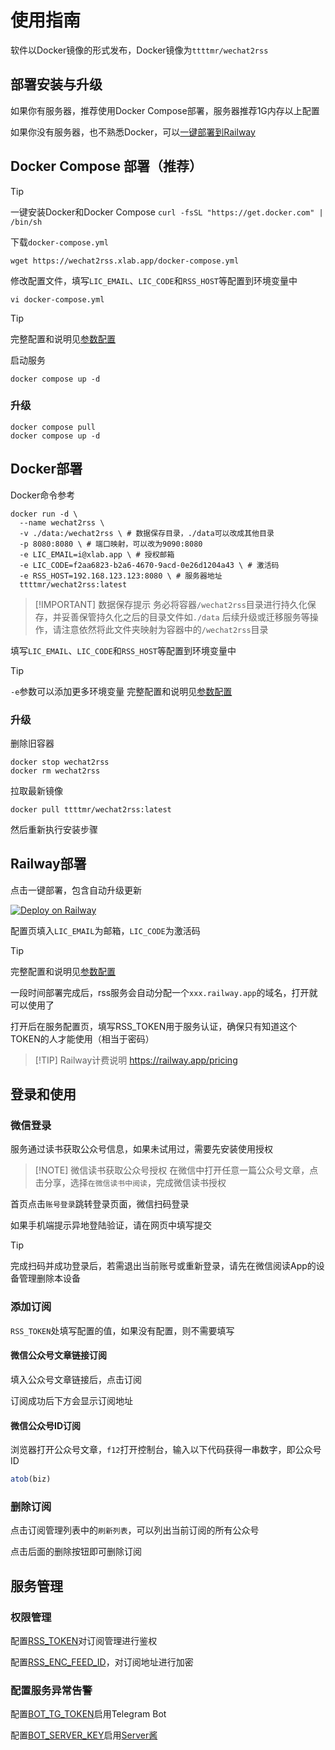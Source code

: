 # 使用指南

软件以Docker镜像的形式发布，Docker镜像为`ttttmr/wechat2rss`

## 部署安装与升级

如果你有服务器，推荐使用Docker Compose部署，服务器推荐1G内存以上配置

如果你没有服务器，也不熟悉Docker，可以[一键部署到Railway](#railway部署)

## Docker Compose 部署（推荐）

> [!TIP]
> 一键安装Docker和Docker Compose
> `curl -fsSL "https://get.docker.com" | /bin/sh`

下载`docker-compose.yml`

```shell
wget https://wechat2rss.xlab.app/docker-compose.yml
```

修改配置文件，填写`LIC_EMAIL`、`LIC_CODE`和`RSS_HOST`等配置到环境变量中

```shell
vi docker-compose.yml
```

> [!TIP]
> 完整配置和说明见[参数配置](config)

启动服务

```shell
docker compose up -d
```

### 升级

```shell
docker compose pull
docker compose up -d
```

## Docker部署

Docker命令参考

```shell
docker run -d \
  --name wechat2rss \
  -v ./data:/wechat2rss \ # 数据保存目录，./data可以改成其他目录
  -p 8080:8080 \ # 端口映射，可以改为9090:8080
  -e LIC_EMAIL=i@xlab.app \ # 授权邮箱
  -e LIC_CODE=f2aa6823-b2a6-4670-9acd-0e26d1204a43 \ # 激活码
  -e RSS_HOST=192.168.123.123:8080 \ # 服务器地址
  ttttmr/wechat2rss:latest
```

> [!IMPORTANT] 数据保存提示
> 务必将容器`/wechat2rss`目录进行持久化保存，并妥善保管持久化之后的目录文件如`./data`
> 后续升级或迁移服务等操作，请注意依然将此文件夹映射为容器中的`/wechat2rss`目录

填写`LIC_EMAIL`、`LIC_CODE`和`RSS_HOST`等配置到环境变量中

> [!TIP]
> `-e`参数可以添加更多环境变量
> 完整配置和说明见[参数配置](config)

### 升级

删除旧容器

```shell
docker stop wechat2rss
docker rm wechat2rss
```

拉取最新镜像

```shell
docker pull ttttmr/wechat2rss:latest
```

然后重新执行安装步骤

## Railway部署

点击一键部署，包含自动升级更新

[![Deploy on Railway](https://railway.app/button.svg)](https://railway.app/template/KIQWgJ?referralCode=t4q678)

配置页填入`LIC_EMAIL`为邮箱，`LIC_CODE`为激活码

> [!TIP]
> 完整配置和说明见[参数配置](config)

一段时间部署完成后，rss服务会自动分配一个`xxx.railway.app`的域名，打开就可以使用了

打开后在服务配置页，填写RSS_TOKEN用于服务认证，确保只有知道这个TOKEN的人才能使用（相当于密码）

> [!TIP] Railway计费说明
> https://railway.app/pricing

## 登录和使用

### 微信登录

服务通过读书获取公众号信息，如果未试用过，需要先安装使用授权

> [!NOTE] 微信读书获取公众号授权
> 在微信中打开任意一篇公众号文章，点击分享，选择`在微信读书中阅读`，完成微信读书授权

首页点击`账号登录`跳转登录页面，微信扫码登录

如果手机端提示异地登陆验证，请在网页中填写提交

> [!TIP]
> 完成扫码并成功登录后，若需退出当前账号或重新登录，请先在微信阅读App的设备管理删除本设备

### 添加订阅

`RSS_TOKEN`处填写配置的值，如果没有配置，则不需要填写

#### 微信公众号文章链接订阅

填入公众号文章链接后，点击订阅

订阅成功后下方会显示订阅地址

#### 微信公众号ID订阅

浏览器打开公众号文章，`f12`打开控制台，输入以下代码获得一串数字，即公众号ID

```js
atob(biz)
```

### 删除订阅

点击订阅管理列表中的`刷新列表`，可以列出当前订阅的所有公众号

点击后面的删除按钮即可删除订阅

## 服务管理

### 权限管理

配置[RSS_TOKEN](./config#rss-token)对订阅管理进行鉴权

配置[RSS_ENC_FEED_ID](./config#rss-enc-feed-id)，对订阅地址进行加密

### 配置服务异常告警

配置[BOT_TG_TOKEN](./config#bot-tg-token)启用Telegram Bot

配置[BOT_SERVER_KEY](./config#bot-server-key)启用[Server酱](https://sct.ftqq.com/)
